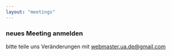 ```yaml
---
layout: "meetings"
---
```


### neues Meeting anmelden

bitte teile uns Veränderungen mit <webmaster.ua.de@gmail.com>
